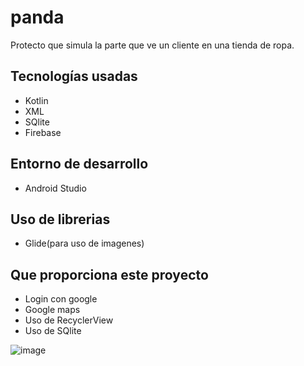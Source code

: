 # panda
Protecto que simula la parte que ve un cliente en una tienda de ropa.
##  Tecnologías usadas
- Kotlin
- XML
- SQlite
- Firebase
## Entorno de desarrollo
- Android Studio
## Uso de librerias
- Glide(para uso de imagenes)
## Que proporciona este proyecto
- Login con google
- Google maps
- Uso de RecyclerView
- Uso de SQlite


![image](https://user-images.githubusercontent.com/63041388/230591058-697bc998-c60c-49ec-9d37-255d6a725a67.png)


